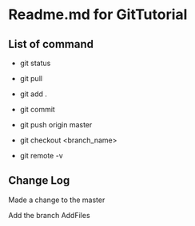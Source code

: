 # Readme.md for GitTutorial
## List of command
- git status
- git pull
- git add .
- git commit
- git push origin master

- git checkout <branch_name>
- git remote -v

## Change Log
Made a change to the master

Add the branch AddFiles
